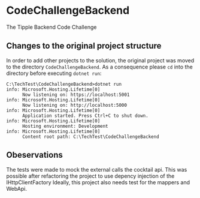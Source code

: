 # CodeChallengeBackend
The Tipple Backend Code Challenge

## Changes to the original project structure

In order to add other projects to the solution, the original project was moved to the directory `CodeChallengeBackend`. As a consequence please `cd` into the directory before executing `dotnet run`:

~~~
C:\TechTest\CodeChallengeBackend>dotnet run
info: Microsoft.Hosting.Lifetime[0]
      Now listening on: https://localhost:5001
info: Microsoft.Hosting.Lifetime[0]
      Now listening on: http://localhost:5000
info: Microsoft.Hosting.Lifetime[0]
      Application started. Press Ctrl+C to shut down.
info: Microsoft.Hosting.Lifetime[0]
      Hosting environment: Development
info: Microsoft.Hosting.Lifetime[0]
      Content root path: C:\TechTest\CodeChallengeBackend
~~~ 

## Obeservations

The tests were made to mock the external calls the cocktail api. 
This was possible after refactoring the project to use depency injection of the IHttpClientFactory
Ideally, this project also needs test for the mappers and WebApi. 